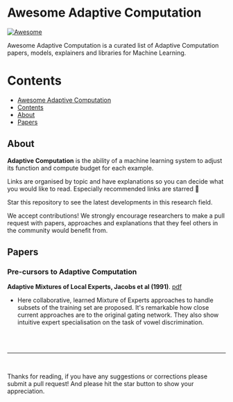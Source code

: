 # Awesome Adaptive Computation

[![Awesome](https://awesome.re/badge.svg)](https://awesome.re)

Awesome Adaptive Computation is a curated list of Adaptive Computation papers, models, explainers and libraries for Machine Learning.

# Contents

- [Awesome Adaptive Computation](#awesome-adaptive-computation)
- [Contents](#contents)
- [About](#about)
- [Papers](#papers)
  <!-- - [Algorithm](#algorithm) -->
  <!-- - [System](#system)
  - [Application](#application) -->
  <!-- - [Open-Source System](#open-source-system) -->

## About

**Adaptive Computation** is the ability of a machine learning system to adjust its function and compute budget for each example.

Links are organised by topic and have explanations so you can decide what you would like to read. Especially recommended links are starred 🌟

Star this repository to see the latest developments in this research field.

We accept contributions! We strongly encourage researchers to make a pull request with papers, approaches and explanations that they feel others in the community would benefit from.

## Papers

<!-- ### Survey Papers -->

### Pre-cursors to Adaptive Computation

**Adaptive Mixtures of Local Experts, Jacobs et al (1991)**. [pdf](https://www.cs.toronto.edu/~hinton/absps/jjnh91.pdf)

- Here collaborative, learned Mixture of Experts approaches to handle subsets of the training set are proposed. It's remarkable how close current approaches are to the original gating network. They also show intuitive expert specialisation on the task of vowel discrimination.

<!-- ### Mixture of Experts

### End-to-End Adaptive Computation

### Black-box Adaptive Computation

### Open Source Libraries

### Agents & Tools

### Games -->

<!-- ### Other Approaches We're Interested In -->

<br>
<br>

---

<br>

Thanks for reading, if you have any suggestions or corrections please submit a pull request!
And please hit the star button to show your appreciation.
